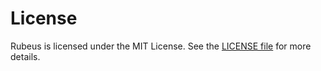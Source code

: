 # License

Rubeus is licensed under the MIT License. See the [LICENSE file](https://github.com/Portkey-AI/Rubeus/blob/worker/LICENSE) for more details.